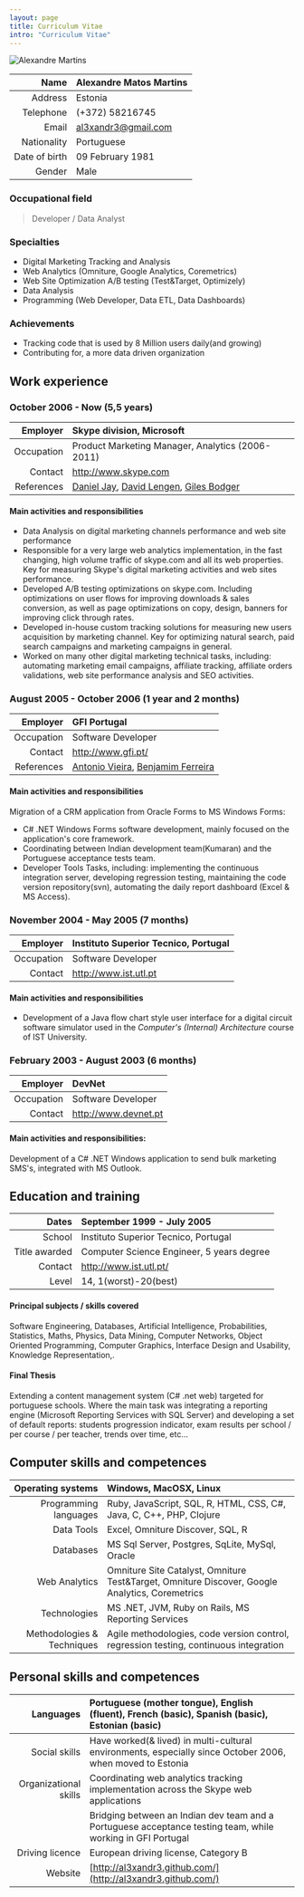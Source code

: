 ```yaml
---
layout: page
title: Curriculum Vitae
intro: "Curriculum Vitae"
---
```


<link rel="stylesheet" href="http://al3xandr3.github.com/css/cv.css" type="text/css" media="screen, projection" />

![Alexandre Martins](http://al3xandr3.github.com/img/alex.png)

| Name           | **Alexandre Matos Martins**
|---------------:|:---------------------------
| Address        | Estonia
| Telephone      | (+372) 58216745            
| Email          | al3xandr3@gmail.com        
| Nationality    | Portuguese                 
| Date of birth  | 09 February 1981           
| Gender         | Male                       

### Occupational field

> Developer / Data Analyst

### Specialties
- Digital Marketing Tracking and Analysis
- Web Analytics (Omniture, Google Analytics, Coremetrics)
- Web Site Optimization A/B testing (Test&Target, Optimizely)
- Data Analysis
- Programming (Web Developer, Data ETL, Data Dashboards)

### Achievements
- Tracking code that is used by 8 Million users daily(and growing)
- Contributing for, a more data driven organization

## Work experience

### October 2006 - Now (5,5 years)

| Employer   | **Skype division, Microsoft**
|-----------:|:-------------------------------------------              
| Occupation | Product Marketing Manager, Analytics (2006-2011)
| Contact    | http://www.skype.com 
| References | [Daniel Jay](http://uk.linkedin.com/in/danjay), [David Lengen](http://www.linkedin.com/in/davidlengen), [Giles Bodger](http://uk.linkedin.com/pub/giles-bodger/13/b2a/2a4) 

#### Main activities and responsibilities
- Data Analysis on digital marketing channels performance and web site performance
- Responsible for a very large web analytics implementation, in the fast changing, high volume traffic of skype.com and all its web properties. Key for measuring Skype's digital marketing activities and web sites performance.
- Developed A/B testing optimizations on skype.com. Including optimizations on user flows for improving downloads & sales conversion, as well as page optimizations on copy, design, banners for improving click through rates.
- Developed in-house custom tracking solutions for measuring new users acquisition by marketing channel. Key for optimizing natural search, paid search campaigns and marketing campaigns in general.
- Worked on many other digital marketing technical tasks, including: automating marketing email campaigns, affiliate tracking, affiliate orders validations, web site performance analysis and SEO activities.


### August 2005 - October 2006 (1 year and 2 months)

| Employer   | **GFI Portugal**
|-----------:|:---------------------------
| Occupation | Software Developer 
| Contact    | http://www.gfi.pt/ 
| References | [Antonio Vieira](http://pt.linkedin.com/in/tozevv), [Benjamim Ferreira](http://pt.linkedin.com/pub/benjamim-ferreira/1/835/295)

#### Main activities and responsibilities

Migration of a CRM application from Oracle Forms to MS Windows Forms:

- C# .NET Windows Forms software development, mainly focused on the application's core framework.
- Coordinating between Indian development team(Kumaran) and the Portuguese acceptance tests team.
- Developer Tools Tasks, including: implementing the continuous integration server, developing regression testing, maintaining the code version repository(svn), automating the daily report dashboard (Excel & MS Access).

### November 2004 - May 2005 (7 months)

| Employer   | **Instituto Superior Tecnico, Portugal**
|-----------:|:----------------------------------------
| Occupation | Software Developer 
| Contact    | http://www.ist.utl.pt
                                     
#### Main activities and responsibilities
- Development of a Java flow chart style user interface for a digital circuit software simulator used in the *Computer's (Internal) Architecture* course of IST University.

### February 2003 - August 2003 (6 months)

| Employer   | **DevNet**
|-----------:|:-------------------------
| Occupation | Software Developer
| Contact    | http://www.devnet.pt

#### Main activities and responsibilities:
Development of a C# .NET Windows application to send bulk marketing  SMS's, integrated with MS Outlook.

## Education and training

| Dates      | **September 1999 - July 2005**
|-----------:|:-------------------------------
| School     | Instituto Superior Tecnico, Portugal
| Title awarded | Computer Science Engineer, 5 years degree
| Contact    | http://www.ist.utl.pt/
| Level      | 14, 1(worst)-20(best)

#### Principal subjects / skills covered
Software Engineering, Databases, Artificial Intelligence, Probabilities, Statistics, Maths, Physics, Data Mining, Computer Networks, Object Oriented Programming, Computer Graphics, Interface Design and Usability, Knowledge Representation,.

#### Final Thesis
Extending a content management system (C# .net web) targeted for portuguese schools. Where the main task was integrating a reporting engine (Microsoft Reporting Services with SQL Server) and developing a set of default reports: students progression indicator, exam results per school / per course / per teacher, trends over time, etc...

## Computer skills and competences

| Operating systems | Windows, MacOSX, Linux
|-----------:|:------------------------------
| Programming languages | Ruby, JavaScript, SQL, R, HTML, CSS, C#, Java, C, C++, PHP, Clojure
| Data Tools | Excel, Omniture Discover, SQL, R
| Databases | MS Sql Server, Postgres, SqLite, MySql, Oracle
| Web Analytics | Omniture Site Catalyst, Omniture Test&Target, Omniture Discover, Google Analytics, Coremetrics
| Technologies | MS .NET, JVM, Ruby on Rails, MS Reporting Services
| Methodologies & Techniques | Agile methodologies, code version control, regression testing, continuous integration

## Personal skills and competences

| Languages | Portuguese (mother tongue), English (fluent), French (basic), Spanish (basic), Estonian (basic)
|-----------:|:---------------------------
| Social skills | Have worked(& lived) in multi-cultural environments, especially since October 2006, when moved to Estonia
| Organizational skills | Coordinating web analytics tracking implementation across the Skype web applications
| | Bridging between an Indian dev team and a Portuguese acceptance testing team, while working in GFI Portugal
| Driving licence | European driving license, Category B
| Website| [http://al3xandr3.github.com/](http://al3xandr3.github.com/)
